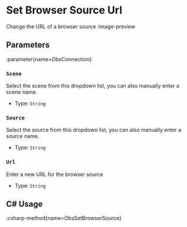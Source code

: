 # Set Browser Source Url
Change the URL of a browser source
:image-preview

## Parameters
:parameter{name=ObsConnection}

### `Scene`
Select the scene from this dropdown list, you can also manually enter a scene name.

- Type: `String`

### `Source`
Select the source from this dropdown list, you can also manually enter a source name.

- Type: `String`

### `Url`
Enter a new URL for the browser source

- Type: `String`

## C# Usage
:csharp-method{name=ObsSetBrowserSource}